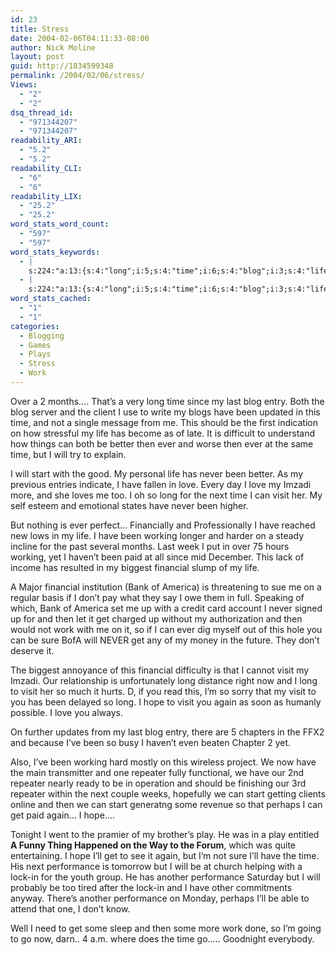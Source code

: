 ```yaml
---
id: 23
title: Stress
date: 2004-02-06T04:11:33-08:00
author: Nick Moline
layout: post
guid: http://1834599348
permalink: /2004/02/06/stress/
Views:
  - "2"
  - "2"
dsq_thread_id:
  - "971344207"
  - "971344207"
readability_ARI:
  - "5.2"
  - "5.2"
readability_CLI:
  - "6"
  - "6"
readability_LIX:
  - "25.2"
  - "25.2"
word_stats_word_count:
  - "597"
  - "597"
word_stats_keywords:
  - |
    s:224:"a:13:{s:4:"long";i:5;s:4:"time";i:6;s:4:"blog";i:3;s:4:"life";i:4;s:5:"start";i:3;s:4:"love";i:3;s:5:"visit";i:5;s:7:"working";i:3;s:9:"financial";i:3;s:4:"hope";i:3;s:8:"repeater";i:3;s:4:"i'll";i:3;s:11:"performance";i:3;}";
  - |
    s:224:"a:13:{s:4:"long";i:5;s:4:"time";i:6;s:4:"blog";i:3;s:4:"life";i:4;s:5:"start";i:3;s:4:"love";i:3;s:5:"visit";i:5;s:7:"working";i:3;s:9:"financial";i:3;s:4:"hope";i:3;s:8:"repeater";i:3;s:4:"i'll";i:3;s:11:"performance";i:3;}";
word_stats_cached:
  - "1"
  - "1"
categories:
  - Blogging
  - Games
  - Plays
  - Stress
  - Work
---
```

Over a 2 months&#8230;. That&#8217;s a very long time since my last blog entry. Both the blog server and the client I use to write my blogs have been updated in this time, and not a single message from me. This should be the first indication on how stressful my life has become as of late. It is difficult to understand how things can both be better then ever and worse then ever at the same time, but I will try to explain.

<!--more-->

I will start with the good. My personal life has never been better. As my previous entries indicate, I have fallen in love. Every day I love my Imzadi more, and she loves me too. I oh so long for the next time I can visit her. My self esteem and emotional states have never been higher.

But nothing is ever perfect&#8230; Financially and Professionally I have reached new lows in my life. I have been working longer and harder on a steady incline for the past several months. Last week I put in over 75 hours working, yet I haven&#8217;t been paid at all since mid December. This lack of income has resulted in my biggest financial slump of my life.

A Major financial institution (Bank of America) is threatening to sue me on a regular basis if I don&#8217;t pay what they say I owe them in full. Speaking of which, Bank of America set me up with a credit card account I never signed up for and then let it get charged up without my authorization and then would not work with me on it, so if I can ever dig myself out of this hole you can be sure BofA will NEVER get any of my money in the future. They don&#8217;t deserve it.

The biggest annoyance of this financial difficulty is that I cannot visit my Imzadi. Our relationship is unfortunately long distance right now and I long to visit her so much it hurts. D, if you read this, I&#8217;m so sorry that my visit to you has been delayed so long. I hope to visit you again as soon as humanly possible. I love you always.

On further updates from my last blog entry, there are 5 chapters in the FFX2 and because I&#8217;ve been so busy I haven&#8217;t even beaten Chapter 2 yet.

Also, I&#8217;ve been working hard mostly on this wireless project. We now have the main transmitter and one repeater fully functional, we have our 2nd repeater nearly ready to be in operation and should be finishing our 3rd repeater within the next couple weeks, hopefully we can start getting clients online and then we can start generatng some revenue so that perhaps I can get paid again&#8230; I hope&#8230;.

Tonight I went to the pramier of my brother&#8217;s play. He was in a play entitled **A Funny Thing Happened on the Way to the Forum**, which was quite entertaining. I hope I&#8217;ll get to see it again, but I&#8217;m not sure I&#8217;ll have the time. His next performance is tomorrow but I will be at church helping with a lock-in for the youth group. He has another performance Saturday but I will probably be too tired after the lock-in and I have other commitments anyway. There&#8217;s another performance on Monday, perhaps I&#8217;ll be able to attend that one, I don&#8217;t know.

Well I need to get some sleep and then some more work done, so I&#8217;m going to go now, darn.. 4 a.m. where does the time go&#8230;.. Goodnight everybody.